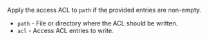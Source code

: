 Apply the access ACL to `path` if the provided entries are non-empty.

* `path` - File or directory where the ACL should be written.
* `acl` - Access ACL entries to write.

